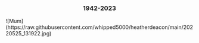 <h3 style="text-align: center;">1942-2023</h3>
![Mum](https://raw.githubusercontent.com/whipped5000/heatherdeacon/main/20220525_131922.jpg)
